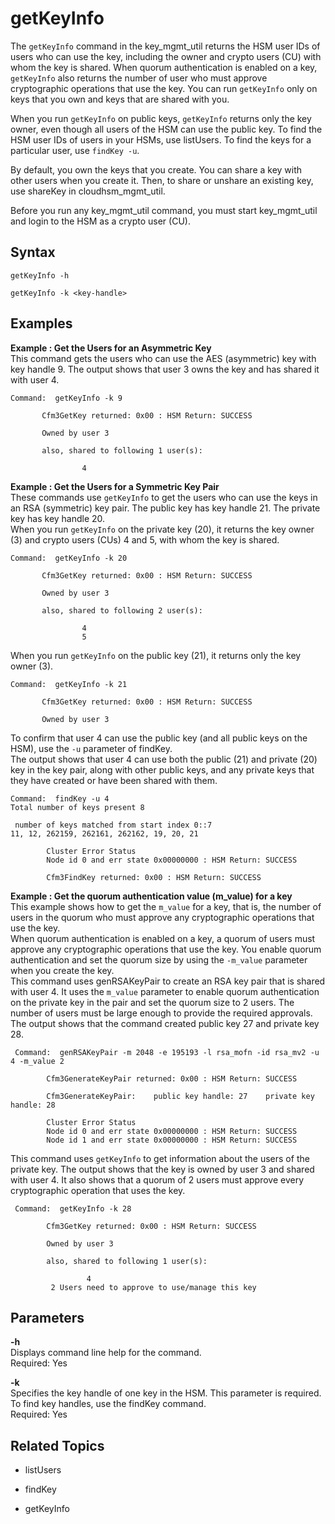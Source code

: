 # getKeyInfo<a name="key_mgmt_util-getKeyInfo"></a>

The `getKeyInfo` command in the key\_mgmt\_util returns the HSM user IDs of users who can use the key, including the owner and crypto users \(CU\) with whom the key is shared\. When quorum authentication is enabled on a key, `getKeyInfo` also returns the number of user who must approve cryptographic operations that use the key\. You can run `getKeyInfo` only on keys that you own and keys that are shared with you\.

When you run `getKeyInfo` on public keys, `getKeyInfo` returns only the key owner, even though all users of the HSM can use the public key\. To find the HSM user IDs of users in your HSMs, use listUsers\. To find the keys for a particular user, use `findKey -u`\.

By default, you own the keys that you create\. You can share a key with other users when you create it\. Then, to share or unshare an existing key, use shareKey in cloudhsm\_mgmt\_util\.

Before you run any key\_mgmt\_util command, you must start key\_mgmt\_util and login to the HSM as a crypto user \(CU\)\. 

## Syntax<a name="getKeyInfo-syntax"></a>

```
getKeyInfo -h

getKeyInfo -k <key-handle>
```

## Examples<a name="getKeyInfo-examples"></a>

**Example : Get the Users for an Asymmetric Key**  
This command gets the users who can use the AES \(asymmetric\) key with key handle 9\. The output shows that user 3 owns the key and has shared it with user 4\.  

```
Command:  getKeyInfo -k 9

       Cfm3GetKey returned: 0x00 : HSM Return: SUCCESS

       Owned by user 3

       also, shared to following 1 user(s):

                4
```

**Example : Get the Users for a Symmetric Key Pair**  
These commands use `getKeyInfo` to get the users who can use the keys in an RSA \(symmetric\) key pair\. The public key has key handle 21\. The private key has key handle 20\.   
When you run `getKeyInfo` on the private key \(20\), it returns the key owner \(3\) and crypto users \(CUs\) 4 and 5, with whom the key is shared\.   

```
Command:  getKeyInfo -k 20

       Cfm3GetKey returned: 0x00 : HSM Return: SUCCESS

       Owned by user 3

       also, shared to following 2 user(s):

                4
                5
```
When you run `getKeyInfo` on the public key \(21\), it returns only the key owner \(3\)\.   

```
Command:  getKeyInfo -k 21

       Cfm3GetKey returned: 0x00 : HSM Return: SUCCESS

       Owned by user 3
```
To confirm that user 4 can use the public key \(and all public keys on the HSM\), use the `-u` parameter of findKey\.   
The output shows that user 4 can use both the public \(21\) and private \(20\) key in the key pair, along with other public keys, and any private keys that they have created or have been shared with them\.   

```
Command:  findKey -u 4
Total number of keys present 8

 number of keys matched from start index 0::7
11, 12, 262159, 262161, 262162, 19, 20, 21

        Cluster Error Status
        Node id 0 and err state 0x00000000 : HSM Return: SUCCESS

        Cfm3FindKey returned: 0x00 : HSM Return: SUCCESS
```

**Example : Get the quorum authentication value \(m\_value\) for a key**  
This example shows how to get the `m_value` for a key, that is, the number of users in the quorum who must approve any cryptographic operations that use the key\.  
When quorum authentication is enabled on a key, a quorum of users must approve any cryptographic operations that use the key\. You enable quorum authentication and set the quorum size by using the `-m_value` parameter when you create the key\.  
This command uses genRSAKeyPair to create an RSA key pair that is shared with user 4\. It uses the `m_value` parameter to enable quorum authentication on the private key in the pair and set the quorum size to 2 users\. The number of users must be large enough to provide the required approvals\.  
The output shows that the command created public key 27 and private key 28\.  

```
 Command:  genRSAKeyPair -m 2048 -e 195193 -l rsa_mofn -id rsa_mv2 -u 4 -m_value 2

        Cfm3GenerateKeyPair returned: 0x00 : HSM Return: SUCCESS

        Cfm3GenerateKeyPair:    public key handle: 27    private key handle: 28

        Cluster Error Status
        Node id 0 and err state 0x00000000 : HSM Return: SUCCESS
        Node id 1 and err state 0x00000000 : HSM Return: SUCCESS
```
This command uses `getKeyInfo` to get information about the users of the private key\. The output shows that the key is owned by user 3 and shared with user 4\. It also shows that a quorum of 2 users must approve every cryptographic operation that uses the key\.  

```
 Command:  getKeyInfo -k 28

        Cfm3GetKey returned: 0x00 : HSM Return: SUCCESS

        Owned by user 3

        also, shared to following 1 user(s):

                 4
         2 Users need to approve to use/manage this key
```

## Parameters<a name="getKeyInfo-parameters"></a>

**\-h**  
Displays command line help for the command\.   
Required: Yes

**\-k**  
Specifies the key handle of one key in the HSM\. This parameter is required\.   
To find key handles, use the findKey command\.  
Required: Yes

## Related Topics<a name="getKeyInfo-seealso"></a>

+ listUsers

+ findKey

+ getKeyInfo